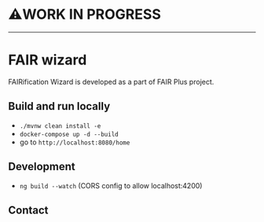 # ⚠️WORK IN PROGRESS

---
# FAIR wizard
FAIRification Wizard is developed as a part of FAIR Plus project.

## Build and run locally
- `./mvnw clean install -e` 
- `docker-compose up -d --build`
- go to `http://localhost:8080/home`

## Development
- `ng build --watch` (CORS config to allow localhost:4200)

## Contact

